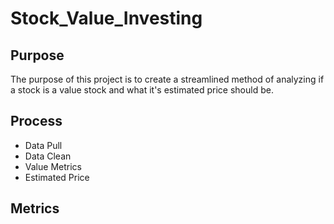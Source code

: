 # Stock_Value_Investing
## Purpose
The purpose of this project is to create a streamlined method of analyzing if a stock is a value stock and what it's estimated price should be.
## Process
- Data Pull
- Data Clean
- Value Metrics
- Estimated Price
## Metrics
## 
